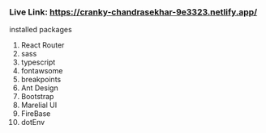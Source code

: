 ### Live Link: https://cranky-chandrasekhar-9e3323.netlify.app/

installed packages

<ol>
<li>React Router</li>
<li>sass</li>
<li>typescript</li>
<li>fontawsome</li>
<li>breakpoints</li>
<li>Ant Design</li>
<li>Bootstrap</li>
<li>Marelial UI</li>
<li>FireBase</li>
<li>dotEnv</li>
</ol>
